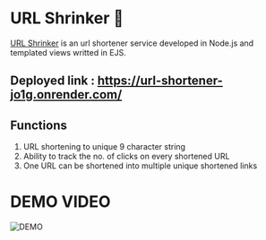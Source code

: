 # URL Shrinker 🤏
[URL Shrinker](https://url-shortener-jo1g.onrender.com/) is an url shortener service developed in Node.js and templated views writted in EJS.

## Deployed link : https://url-shortener-jo1g.onrender.com/

## Functions
  1. URL shortening to unique 9 character string
  1. Ability to track the no. of clicks on every shortened URL
  1. One URL can be shortened into multiple unique shortened links
  
# DEMO VIDEO
![DEMO](Demo.gif "demo video")
